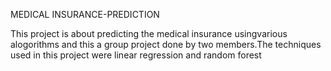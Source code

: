 MEDICAL INSURANCE-PREDICTION



This project is about predicting the medical insurance usingvarious alogorithms and this a group project done by two members.The techniques used in this project were linear regression and random forest
